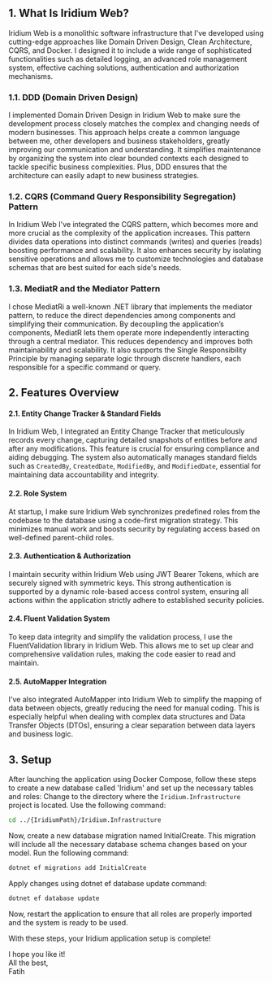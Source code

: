 ## 1. What Is Iridium Web?
Iridium Web is a monolithic software infrastructure that I've developed using cutting-edge approaches like Domain Driven Design, Clean Architecture, CQRS, and Docker. I designed it to include a wide range of sophisticated functionalities such as detailed logging, an advanced role management system, effective caching solutions, authentication and authorization mechanisms.

### 1.1. DDD (Domain Driven Design)
I implemented Domain Driven Design in Iridium Web to make sure the development process closely matches the complex and changing needs of modern businesses. This approach helps create a common language between me, other developers and business stakeholders, greatly improving our communication and understanding. It simplifies maintenance by organizing the system into clear bounded contexts each designed to tackle specific business complexities. Plus, DDD ensures that the architecture can easily adapt to new business strategies.

### 1.2. CQRS (Command Query Responsibility Segregation) Pattern
In Iridium Web I've integrated the CQRS pattern, which becomes more and more crucial as the complexity of the application increases. This pattern divides data operations into distinct commands (writes) and queries (reads) boosting performance and scalability. It also enhances security by isolating sensitive operations and allows me to customize technologies and database schemas that are best suited for each side's needs.

### 1.3. MediatR and the Mediator Pattern
I chose MediatRi a well-known .NET library that implements the mediator pattern, to reduce the direct dependencies among components and simplifying their communication. By decoupling the application’s components, MediatR lets them operate more independently interacting through a central mediator. This reduces dependency and improves both maintainability and scalability. It also supports the Single Responsibility Principle by managing separate logic through discrete handlers, each responsible for a specific command or query.

## 2. Features Overview

#### 2.1. Entity Change Tracker & Standard Fields
In Iridium Web, I integrated an Entity Change Tracker that meticulously records every change, capturing detailed snapshots of entities before and after any modifications. This feature is crucial for ensuring compliance and aiding debugging. The system also automatically manages standard fields such as `CreatedBy`, `CreatedDate`, `ModifiedBy`, and `ModifiedDate`, essential for maintaining data accountability and integrity.

#### 2.2. Role System
At startup, I make sure Iridium Web synchronizes predefined roles from the codebase to the database using a code-first migration strategy. This minimizes manual work and boosts security by regulating access based on well-defined parent-child roles.

#### 2.3. Authentication & Authorization
I maintain security within Iridium Web using JWT Bearer Tokens, which are securely signed with symmetric keys. This strong authentication is supported by a dynamic role-based access control system, ensuring all actions within the application strictly adhere to established security policies.

#### 2.4. Fluent Validation System
To keep data integrity and simplify the validation process, I use the FluentValidation library in Iridium Web. This allows me to set up clear and comprehensive validation rules, making the code easier to read and maintain.

#### 2.5. AutoMapper Integration
I've also integrated AutoMapper into Iridium Web to simplify the mapping of data between objects, greatly reducing the need for manual coding. This is especially helpful when dealing with complex data structures and Data Transfer Objects (DTOs), ensuring a clear separation between data layers and business logic.

## 3. Setup
After launching the application using Docker Compose, follow these steps to create a new database called 'Iridium' and set up the necessary tables and roles:
Change to the directory where the `Iridium.Infrastructure` project is located. Use the following command:

```bash
cd ../{IridiumPath}/Iridium.Infrastructure
```
Now, create a new database migration named InitialCreate. This migration will include all the necessary database schema changes based on your model. Run the following command:
```bash
dotnet ef migrations add InitialCreate
```
Apply changes using dotnet ef database update command:
```bash
dotnet ef database update
```

Now, restart the application to ensure that all roles are properly imported and the system is ready to be used.

With these steps, your Iridium application setup is complete!

I hope you like it! <br>
All the best, <br>
Fatih
